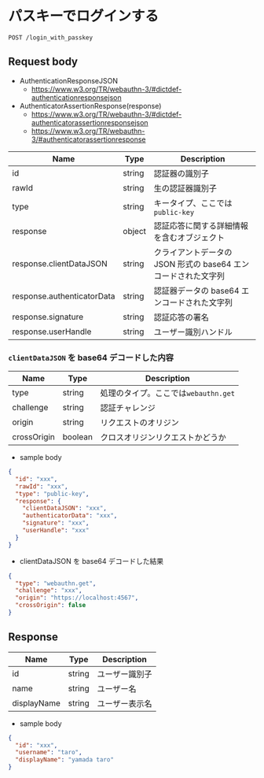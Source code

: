 # パスキーでログインする

```
POST /login_with_passkey
```

## Request body

- AuthenticationResponseJSON
  - https://www.w3.org/TR/webauthn-3/#dictdef-authenticationresponsejson
- AuthenticatorAssertionResponse(response)
  - https://www.w3.org/TR/webauthn-3/#dictdef-authenticatorassertionresponsejson
  - https://www.w3.org/TR/webauthn-3/#authenticatorassertionresponse

| Name                       | Type   | Description                                                    |
| -------------------------- | ------ | -------------------------------------------------------------- |
| id                         | string | 認証器の識別子                                                 |
| rawId                      | string | 生の認証器識別子                                               |
| type                       | string | キータイプ、ここでは`public-key`                               |
| response                   | object | 認証応答に関する詳細情報を含むオブジェクト                     |
| response.clientDataJSON    | string | クライアントデータの JSON 形式の base64 エンコードされた文字列 |
| response.authenticatorData | string | 認証器データの base64 エンコードされた文字列                   |
| response.signature         | string | 認証応答の署名                                                 |
| response.userHandle        | string | ユーザー識別ハンドル                                           |

### `clientDataJSON` を base64 デコードした内容

| Name        | Type    | Description                          |
| ----------- | ------- | ------------------------------------ |
| type        | string  | 処理のタイプ。ここでは`webauthn.get` |
| challenge   | string  | 認証チャレンジ                       |
| origin      | string  | リクエストのオリジン                 |
| crossOrigin | boolean | クロスオリジンリクエストかどうか     |

- sample body

```json
{
  "id": "xxx",
  "rawId": "xxx",
  "type": "public-key",
  "response": {
    "clientDataJSON": "xxx",
    "authenticatorData": "xxx",
    "signature": "xxx",
    "userHandle": "xxx"
  }
}
```

- clientDataJSON を base64 デコードした結果

```json
{
  "type": "webauthn.get",
  "challenge": "xxx",
  "origin": "https://localhost:4567",
  "crossOrigin": false
}
```

## Response

| Name        | Type   | Description    |
| ----------- | ------ | -------------- |
| id          | string | ユーザー識別子 |
| name        | string | ユーザー名     |
| displayName | string | ユーザー表示名 |

- sample body

```json
{
  "id": "xxx",
  "username": "taro",
  "displayName": "yamada taro"
}
```
